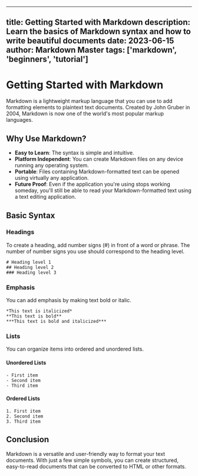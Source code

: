 
---
title: Getting Started with Markdown
description: Learn the basics of Markdown syntax and how to write beautiful documents
date: 2023-06-15
author: Markdown Master
tags: ['markdown', 'beginners', 'tutorial']
---

# Getting Started with Markdown

Markdown is a lightweight markup language that you can use to add formatting elements to plaintext text documents. Created by John Gruber in 2004, Markdown is now one of the world's most popular markup languages.

## Why Use Markdown?

- **Easy to Learn**: The syntax is simple and intuitive.
- **Platform Independent**: You can create Markdown files on any device running any operating system.
- **Portable**: Files containing Markdown-formatted text can be opened using virtually any application.
- **Future Proof**: Even if the application you're using stops working someday, you'll still be able to read your Markdown-formatted text using a text editing application.

## Basic Syntax

### Headings

To create a heading, add number signs (#) in front of a word or phrase. The number of number signs you use should correspond to the heading level.

```
# Heading level 1
## Heading level 2
### Heading level 3
```

### Emphasis

You can add emphasis by making text bold or italic.

```
*This text is italicized*
**This text is bold**
***This text is bold and italicized***
```

### Lists

You can organize items into ordered and unordered lists.

#### Unordered Lists

```
- First item
- Second item
- Third item
```

#### Ordered Lists

```
1. First item
2. Second item
3. Third item
```

## Conclusion

Markdown is a versatile and user-friendly way to format your text documents. With just a few simple symbols, you can create structured, easy-to-read documents that can be converted to HTML or other formats.
